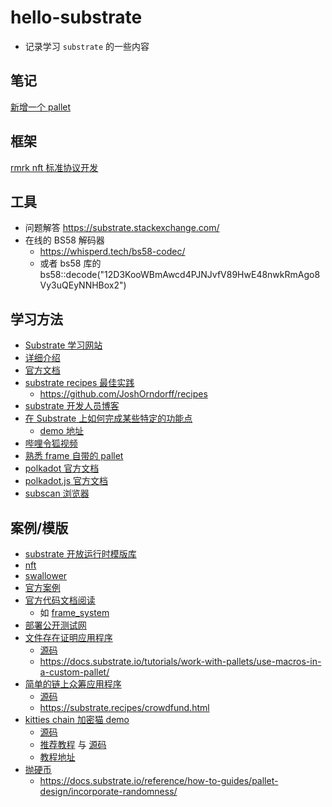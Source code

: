 # hello-substrate

- 记录学习 `substrate` 的一些内容

## 笔记

[新增一个 pallet](./docs/新增一个pallet.md)

## 框架

[rmrk nft 标准协议开发](./frame/rmrk.md)

## 工具

- 问题解答 https://substrate.stackexchange.com/
- 在线的 BS58 解码器
  - https://whisperd.tech/bs58-codec/
  - 或者 bs58 库的 bs58::decode("12D3KooWBmAwcd4PJNJvfV89HwE48nwkRmAgo8Vy3uQEyNNHBox2")

## 学习方法

- [Substrate 学习网站](https://www.subdev.cn/)
- [详细介绍](https://mp.weixin.qq.com/s/dsdRCZGYdzRcjqW4BvT-kA)
- [官方文档](https://docs.substrate.io/quick-start/)
- [substrate recipes 最佳实践](https://substrate.recipes/introduction.html)
  - https://github.com/JoshOrndorff/recipes
- [substrate 开发人员博客](https://www.shawntabrizi.com/portfolio/)
- [在 Substrate 上如何完成某些特定的功能点](https://docs.substrate.io/reference/how-to-guides/)
  - [demo 地址](https://github.com/substrate-developer-hub/substrate-how-to-guides)
- [哔哩令狐视频](https://space.bilibili.com/485433391?spm_id_from=333.337.search-card.all.click)
- [熟悉 frame 自带的 pallet](https://github.com/paritytech/substrate/tree/master/frame)
- [polkadot 官方文档](https://wiki.polkadot.network/docs/getting-started)
- [polkadot.js 官方文档](https://polkadot.js.org/docs/)
- [subscan 浏览器](https://www.subscan.io/)

## 案例/模版

- [substrate 开放运行时模版库](https://github.com/open-web3-stack/open-runtime-module-library)
- [nft](https://github.com/rmrk-team/rmrk-substrate)
- [swallower](https://github.com/NFTicket-Lab/swallower)
- [官方案例](https://github.com/paritytech/substrate/tree/master/frame/examples)
- [官方代码文档阅读](https://crates.parity.io)
  - 如 [frame_system](https://crates.parity.io/sc_service/index.html?search=frame_system)
- [部署公开测试网](https://whisperd.tech/post/substrate_launch_public_testnet/)
- [文件存在证明应用程序](https://github.com/hello-substrate/substrate-pallet/tree/file-exists-claim)
  - [源码](https://github.com/hello-substrate/substrate-pallet/tree/file-exists-claim)
  - https://docs.substrate.io/tutorials/work-with-pallets/use-macros-in-a-custom-pallet/
- [简单的链上众筹应用程序](https://github.com/hello-substrate/substrate-pallet/tree/simple-crowd-fund)
  - [源码](https://github.com/hello-substrate/substrate-pallet/tree/simple-crowd-fund)
  - https://substrate.recipes/crowdfund.html
- [kitties chain 加密猫 demo](https://github.com/hello-substrate/substrate-pallet/tree/kitties)
  - [源码](https://github.com/hello-substrate/substrate-pallet/tree/kitties)
  - [推荐教程](https://sacha-l.github.io/substrate-collectables-workshop/#/) 与 [源码](https://github.com/substrate-developer-hub/substrate-node-template/tree/tutorials/solutions/kitties)
  - [教程地址](https://doc.deepernetwork.org/tutorials/v3/kitties/pt1/)
- [抛硬币](https://whisperd.tech/post/substrate_coin_flip/)
  - https://docs.substrate.io/reference/how-to-guides/pallet-design/incorporate-randomness/
